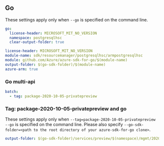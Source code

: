 ## Go

These settings apply only when `--go` is specified on the command line.

``` yaml $(go) && !$(track2)
go:
  license-header: MICROSOFT_MIT_NO_VERSION
  namespace: postgresqlhsc
  clear-output-folder: true
```

``` yaml $(go) && $(track2)
license-header: MICROSOFT_MIT_NO_VERSION
module-name: sdk/resourcemanager/postgresqlhsc/armpostgresqlhsc
module: github.com/Azure/azure-sdk-for-go/$(module-name)
output-folder: $(go-sdk-folder)/$(module-name)
azure-arm: true
```

### Go multi-api

``` yaml $(go) && $(multiapi)
batch:
  - tag: package-2020-10-05-privatepreview
```

### Tag: package-2020-10-05-privatepreview and go

These settings apply only when `--tag=package-2020-10-05-privatepreview --go` is specified on the command line.
Please also specify `--go-sdk-folder=<path to the root directory of your azure-sdk-for-go clone>`.

``` yaml $(tag) == 'package-2020-10-05-privatepreview' && $(go)
output-folder: $(go-sdk-folder)/services/preview/$(namespace)/mgmt/2020-10-05-preview/$(namespace)
```